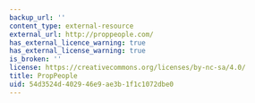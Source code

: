 ```yaml
---
backup_url: ''
content_type: external-resource
external_url: http://proppeople.com/
has_external_licence_warning: true
has_external_license_warning: true
is_broken: ''
license: https://creativecommons.org/licenses/by-nc-sa/4.0/
title: PropPeople
uid: 54d3524d-4029-46e9-ae3b-1f1c1072dbe0
---
```

